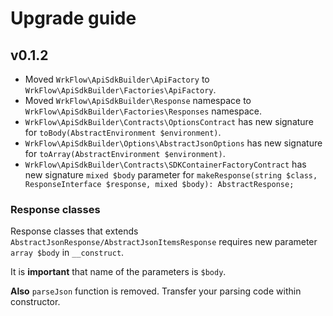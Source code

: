 # Upgrade guide

## v0.1.2

- Moved `WrkFlow\ApiSdkBuilder\ApiFactory` to `WrkFlow\ApiSdkBuilder\Factories\ApiFactory`.
- Moved `WrkFlow\ApiSdkBuilder\Response` namespace to `WrkFlow\ApiSdkBuilder\Factories\Responses` namespace.
- `WrkFlow\ApiSdkBuilder\Contracts\OptionsContract` has new signature for `toBody(AbstractEnvironment $environment)`.
- `WrkFlow\ApiSdkBuilder\Options\AbstractJsonOptions`  has new signature for `toArray(AbstractEnvironment $environment)`.
- `WrkFlow\ApiSdkBuilder\Contracts\SDKContainerFactoryContract` has new signature `mixed $body` parameter for `makeResponse(string $class, ResponseInterface $response, mixed $body): AbstractResponse;`

### Response classes

Response classes that extends `AbstractJsonResponse/AbstractJsonItemsResponse` requires new parameter `array $body` in `__construct`.

It is **important** that name of the parameters is `$body`.

**Also** `parseJson` function is removed. Transfer your parsing code within constructor.

